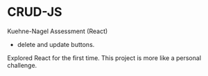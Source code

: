 # CRUD-JS
Kuehne-Nagel Assessment (React)

* delete and update buttons.

Explored React for the first time. This project is more like a personal challenge.